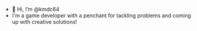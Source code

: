 - 👋 Hi, I’m @kmdc64
- I'm a game developer with a penchant for tackling problems and coming up with creative solutions!

<!---
kmdc64/kmdc64 is a ✨ special ✨ repository because its `README.md` (this file) appears on your GitHub profile.
You can click the Preview link to take a look at your changes.
--->
